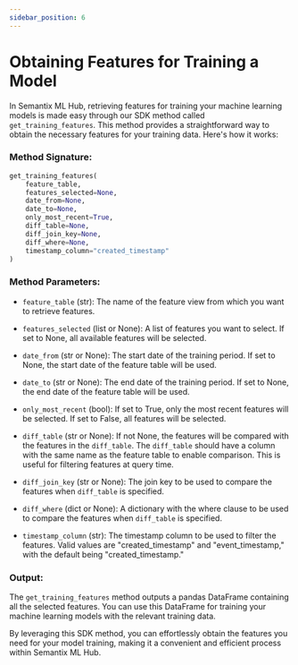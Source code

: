 ```yaml
---
sidebar_position: 6
---
```

# Obtaining Features for Training a Model

In Semantix ML Hub, retrieving features for training your machine learning models is made easy through our SDK method called `get_training_features`. This method provides a straightforward way to obtain the necessary features for your training data. Here's how it works:

### Method Signature:

```python
get_training_features(
    feature_table,
    features_selected=None,
    date_from=None,
    date_to=None,
    only_most_recent=True,
    diff_table=None,
    diff_join_key=None,
    diff_where=None,
    timestamp_column="created_timestamp"
)
```

### Method Parameters:

- `feature_table` (str): The name of the feature view from which you want to retrieve features.

- `features_selected` (list or None): A list of features you want to select. If set to None, all available features will be selected.

- `date_from` (str or None): The start date of the training period. If set to None, the start date of the feature table will be used.

- `date_to` (str or None): The end date of the training period. If set to None, the end date of the feature table will be used.

- `only_most_recent` (bool): If set to True, only the most recent features will be selected. If set to False, all features will be selected.

- `diff_table` (str or None): If not None, the features will be compared with the features in the `diff_table`. The `diff_table` should have a column with the same name as the feature table to enable comparison. This is useful for filtering features at query time.

- `diff_join_key` (str or None): The join key to be used to compare the features when `diff_table` is specified.

- `diff_where` (dict or None): A dictionary with the where clause to be used to compare the features when `diff_table` is specified.

- `timestamp_column` (str): The timestamp column to be used to filter the features. Valid values are "created_timestamp" and "event_timestamp," with the default being "created_timestamp."

### Output:

The `get_training_features` method outputs a pandas DataFrame containing all the selected features. You can use this DataFrame for training your machine learning models with the relevant training data.

By leveraging this SDK method, you can effortlessly obtain the features you need for your model training, making it a convenient and efficient process within Semantix ML Hub.